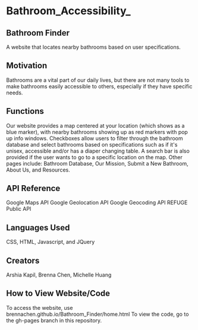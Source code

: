 # Bathroom_Accessibility_
## Bathroom Finder
 A website that locates nearby bathrooms based on user specifications.
## Motivation
Bathrooms are a vital part of our daily lives, but there are not many tools to make bathrooms easily accessible to others, especially if they have specific needs.
## Functions
Our website provides a map centered at your location (which shows as a blue marker), with nearby bathrooms showing up as red markers with pop up info windows. Checkboxes allow users to filter through the bathroom database and select bathrooms based on specifications such as if it's unisex, accessible and/or has a diaper changing table. A search bar is also provided if the user wants to go to a specific location on the map. Other pages include: Bathroom Database, Our Mission, Submit a New Bathroom, About Us, and Resources.
## API Reference
 Google Maps API
 Google Geolocation API
 Google Geocoding API
 REFUGE Public API
## Languages Used
 CSS, HTML, Javascript, and JQuery
## Creators
 Arshia Kapil, Brenna Chen, Michelle Huang
## How to View Website/Code
To access the website, use brennachen.github.io/Bathroom_Finder/home.html
To view the code, go to the gh-pages branch in this repository.
